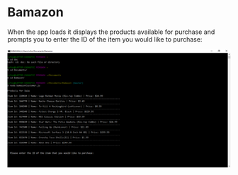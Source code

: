 # Bamazon

When the app loads it displays the products available for purchase and prompts you to enter the ID of the item you would like to purchase:

![Step 1](/Step_Pics/step_1.png)
